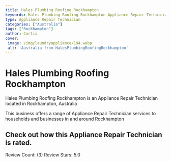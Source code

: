 ```yaml
---
title: Hales Plumbing Roofing Rockhampton
keywords: Hales Plumbing Roofing Rockhampton Appliance Repair Technician Rockhampton Australia 
type: Appliance Repair Technician 
categories: ["Australia"]
tags: ["Rockhampton"]
author: Curtis
cover:
 image: /img/laundryappliance/194.webp
 alt: 'Australia from HalesPlumbingRoofingRockhampton'
---
```


# Hales Plumbing Roofing Rockhampton
Hales Plumbing Roofing Rockhampton is an Appliance Repair Technician located in Rockhampton, Australia

This business offers a range of Appliance Repair Technician services to households and businesses in and around Rockhampton

## Check out how this Appliance Repair Technician is rated.
Review Count: (3)
Review Stars: 5.0

